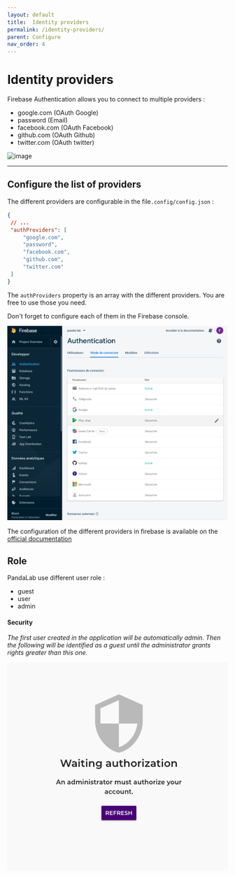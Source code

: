 ```yaml
---
layout: default
title:  Identity providers
permalink: /identity-providers/
parent: Configure
nav_order: 4
---
```


# Identity providers

Firebase Authentication allows you to connect to multiple providers :

* google.com (OAuth Google)
* password (Email)
* facebook.com (OAuth Facebook)
* github.com (OAuth Github)
* twitter.com (OAuth twitter)

![image](/panda-lab/public/assets/firebase/pandalab-login-providers.png)

--- 

## Configure the list of providers

The different providers are configurable in the file`.config/config.json` : 

```json
{
 // ...
 "authProviders": [
     "google.com",
     "password",
     "facebook.com",
     "github.com",
     "twitter.com"
 ]
}
```

The `authProviders` property is an array with the different providers. You are free to use those you need.

Don't forget to configure each of them in the Firebase console.

![image](../assets/firebase/firebase-providers.png)


The configuration of the different providers in firebase is available on the [official documentation](https://firebase.google.com/docs/auth)



## Role

PandaLab use different user role : 
* guest
* user
* admin

#### Security

_The first user created in the application will be automatically admin. 
Then the following will be identified as a guest until the administrator grants rights greater than this one._


![image](../assets/screenshots/security.png)
